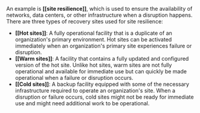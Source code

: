 An example is **[[site resilience]]**, which is used to ensure the availability of networks, data centers, or other infrastructure when a disruption happens. There are three types of recovery sites used for site resilience:

- **[[Hot sites]]**: A fully operational facility that is a duplicate of an organization's primary environment. Hot sites can be activated immediately when an organization's primary site experiences failure or disruption.
- **[[Warm sites]]**: A facility that contains a fully updated and configured version of the hot site. Unlike hot sites, warm sites are not fully operational and available for immediate use but can quickly be made operational when a failure or disruption occurs.
- **[[Cold sites]]**: A backup facility equipped with some of the necessary infrastructure required to operate an organization's site. When a disruption or failure occurs, cold sites might not be ready for immediate use and might need additional work to be operational.